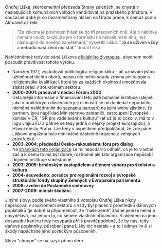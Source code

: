 <!-- dcterms:identifier = riderweblog#248 -->
<!-- dcterms:title = Zelení vždycky potěší -->
<!-- dcterms:abstract = Ondřej Liška, skoroemeritní předseda Strany zelených, řekl: "Já se uživím vždy a nebudu naši zemi nic stát." Podívejme se na jeho dosavadní kariéru, abychom si mohli učinit obrázek o možné pravdivosti jeho výroku. -->
<!-- np9:categoryId = 2 -->
<!-- x4w:category = Lidé a jiná zvěř -->
<!-- np9:authorId = 1 -->
<!-- np9:authorEmail = michal.valasek@altairis.cz -->
<!-- dcterms:creator = Michal Altair Valášek -->
<!-- dcterms:created = 2010-06-08T18:59:38.497+02:00 -->
<!-- dcterms:dateAccepted = 2010-06-08T18:59:39.217+02:00 -->

Ondřej Liška, skoroemeritní předseda Strany zelených, se chystá v následujících komunálních volbách kandidovat na pražského primátora. V současné době je co nezaměstnaný hlášen na Úřadu práce, k čemuž podle Aktualne.cz řekl:

> "Ze zákona je povinnost hlásit se do tří pracovních dnů. Ale o nabídky nemám nouzi, takže jde jen o formalitu na několik málo dnů, než nastoupím do nového zaměstnání," vysvětlil Liška. "**Já se uživím vždy a nebudu naši zemi nic stát**," dodal Liška.

Nahlédněmež tedy do páně Liškova [oficiálního životopisu](http://www.ondrejliska.cz/kdo-jsem/), abychom mohli posoudit pravdivost tohoto výroku.

*   Narozen 1977, vystudoval politologii a religionistiku – ač uznávám jistou užitečnost těchto oborů, nejsou dle mého soudu zrovna politologie a religionistika kvalifikací, která by za každých okolností umožňovala získat práci v soukromém sektoru. 
*   **2000-2001: pracoval v nadaci Fórum 2000**   
Detailnější informace o financování této jistě bohulibé instituce (stejně jako o praktických důsledcích její činnosti) se mi dohledat nepodařilo, nicméně nahlédnutím do [seznamu partnerů](http://www.forum2000.cz/cz/partneri/) na jejím webu zjistíme, že partnery jsou například Ministerstvo zahraničí, zastoupení Evropské komise v ČR, "GŘ pro vzdělávání a kulturu" (ať už je to cokoliv, má to v logu vlajku EU a patrně se tedy jedná o nějaký projekt eurosajuzu), a Hlavní město Praha. Lze tedy s úspěchem předpokládat, že zde páně Liškovo angažmá bylo minimálně částečně hrazeno z veřejných prostředků. 
*   **2003-2004: předsedal Česko-rakouskému fóru pro dialog**   
Na [stránkách této organizace](http://www.a-cz-dialog.net/) se mi nepodařilo odhalit, co je to vlastně zač a k čemu to má být dobré, rozhodně ale tato organizace nepůsobí dojmem instituce soběstačné. 
*   **2003-2005: brněnským zastupitelem a členem výboru pro školství a kulturu.** 
*   **2004-neuvedeno: poradce pro regionální rozvoj a evropské strukturální fondy skupiny Zelených v Evropském parlamentu.** 
*   **2006: zvolen do Poslanecké sněmovny.** 
*   **2007-2009: ministr školství.**  

Jinými slovy, podle svého vlastního životopisu Ondřej Liška nikdy nepracoval v soukromém sektoru a vždy byl placen z prostředků daňových poplatníků (je dobré si připomenout, že "naše země" žádné peníze nemá a navydělává, má jenom to, co sebere vlastním občanům). S ohledem na jeho dosavadní kariéru tedy nevypadá příliš pravděpodobně, že by nás, tedy daňové poplatníky, působení pana Lišky nic nestálo – a to i odmyslím-li si škody napáchané jeho politickým působením.

Slovo "chucpe" se na jazyk přímo dere.